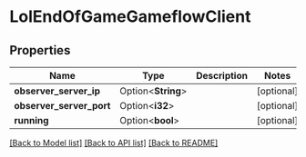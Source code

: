 # LolEndOfGameGameflowClient

## Properties

Name | Type | Description | Notes
------------ | ------------- | ------------- | -------------
**observer_server_ip** | Option<**String**> |  | [optional]
**observer_server_port** | Option<**i32**> |  | [optional]
**running** | Option<**bool**> |  | [optional]

[[Back to Model list]](../README.md#documentation-for-models) [[Back to API list]](../README.md#documentation-for-api-endpoints) [[Back to README]](../README.md)


